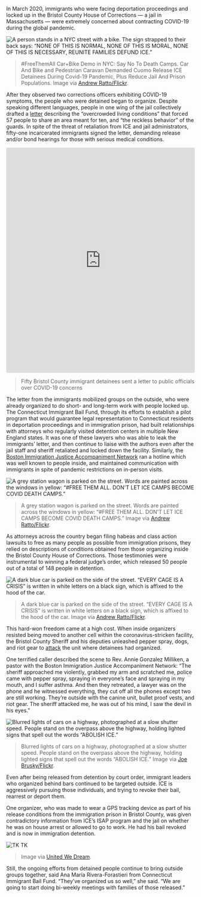 In March 2020, immigrants who were facing deportation proceedings and locked up in the Bristol County House of Corrections — a jail in Massachusetts — were extremely concerned about contracting COVID-19 during the global pandemic.


![A person stands in a NYC street with a bike. The sign strapped to their back says: “NONE OF THIS IS NORMAL, NONE OF THIS IS MORAL, NONE OF THIS IS NECESSARY, REUNITE FAMILIES DEFUND ICE.”](/assets/images/actions/inside-outside/bristol-immigration-jail/none-of-this-is-normal.jpg)
> #FreeThemAll Car+Bike Demo in NYC: Say No To Death Camps. Car And Bike and Pedestrian Caravan Demanded Cuomo Release ICE Detainees During Covid-19 Pandemic, Plus Reduce Jail And Prison Populations. Image via [Andrew Ratto/Flickr](https://www.flickr.com/photos/andydr/49831351523/in/album-72157714085040347/).


After they observed two corrections officers exhibiting COVID-19 symptoms, the people who were detained began to organize. Despite speaking different languages, people in one wing of the jail collectively drafted a [letter](https://d279m997dpfwgl.cloudfront.net/wp/2020/03/BHOC-EMERGENCY.pdf) describing the “overcrowded living conditions” that forced 57 people to share an area meant for ten, and “the reckless behavior” of the guards. In spite of the threat of retaliation from ICE and jail administrators, fifty-one incarcerated immigrants signed the letter, demanding release and/or bond hearings for those with serious medical conditions.

<iframe class="scribd_iframe_embed" title="50 Bristol County immigrant detainees send letter to public officials over COVID-19 concerns" src="https://www.scribd.com/embeds/452559243/content?start_page=1&view_mode=scroll&access_key=key-uxwyqir9GNcVhC2uMp51" data-auto-height="true" data-aspect-ratio="0.7598989048020219" scrolling="no" width="100%" height="600" frameborder="0"></iframe>

> Fifty Bristol County immigrant detainees sent a letter to public officials over COVID-19 concerns

The letter from the immigrants mobilized groups on the outside, who were already organized to do short- and long-term work with people locked up. The Connecticut Immigrant Bail Fund, through its efforts to establish a pilot program that would guarantee legal representation to Connecticut residents in deportation proceedings and in immigration prison, had built relationships with attorneys who regularly visited detention centers in multiple New England states. It was one of these lawyers who was able to leak the immigrants’ letter, and then continue to liaise with the authors even after the jail staff and sheriff retaliated and locked down the facility. Similarly, the [Boston Immigration Justice Accompaniment Network](https://www.beyondbondboston.org/) ran a hotline which was well known to people inside, and maintained communication with immigrants in spite of pandemic restrictions on in-person visits.

![A grey station wagon is parked on the street. Words are painted across the windows in yellow: “#FREE THEM ALL. DON'T LET ICE CAMPS BECOME COVID DEATH CAMPS.”](/assets/images/actions/inside-outside/bristol-immigration-jail/covid-camps.jpg)
> A grey station wagon is parked on the street. Words are painted across the windows in yellow: “#FREE THEM ALL. DON'T LET ICE CAMPS BECOME COVID DEATH CAMPS.” Image via [Andrew Ratto/Flickr](https://www.flickr.com/photos/andydr/49831351583/in/album-72157714085040347/).

As attorneys across the country began filing habeas and class action lawsuits to free as many people as possible from immigration prisons, they relied on descriptions of conditions obtained from those organizing inside the Bristol County House of Corrections. Those testimonies were instrumental to winning a federal judge’s order, which released 50 people out of a total of 148 people in detention.

![A dark blue car is parked on the side of the street. “EVERY CAGE IS A CRISIS” is written in white letters on a black sign, which is affixed to the hood of the car.](/assets/images/actions/inside-outside/bristol-immigration-jail/every-cage-is-a-crisis.jpg)
> A dark blue car is parked on the side of the street. “EVERY CAGE IS A CRISIS” is written in white letters on a black sign, which is affixed to the hood of the car. Image via [Andrew Ratto/Flickr](https://www.flickr.com/photos/andydr/49831350658/in/album-72157714085040347/).

This hard-won freedom came at a high cost. When inside organizers resisted being moved to another cell within the coronavirus-stricken facility, the Bristol County Sheriff and his deputies unleashed pepper spray, dogs, and riot gear to [attack](https://commonwealthmagazine.org/immigration/recordings-of-detainees-at-bristol-jail-released/) the unit where detainees had organized.


One terrified caller described the scene to Rev. Annie Gonzalez Milliken, a pastor with the Boston Immigration Justice Accompaniment Network: “The sheriff approached me violently, grabbed my arm and scratched me, police came with pepper spray, spraying in everyone’s face and spraying in my mouth, and I suffer asthma. And then they retreated, a lawyer was on the phone and he witnessed everything, they cut off all the phones except two are still working. They’re outside with the canine unit, bullet proof vests, and riot gear. The sheriff attacked me, he was out of his mind, I saw the devil in his eyes.”

![Blurred lights of cars on a highway, photographed at a slow shutter speed. People stand on the overpass above the highway, holding lighted signs that spell out the words “ABOLISH ICE.”](/assets/images/actions/inside-outside/bristol-immigration-jail/abolish-ice-bridge.png)
> Blurred lights of cars on a highway, photographed at a slow shutter speed. People stand on the overpass above the highway, holding lighted signs that spell out the words “ABOLISH ICE.” Image via [Joe Brusky/Flickr](https://www.flickr.com/photos/40969298@N05/28838354507/in/photolist-KWm75K-2a8eKGN-28Gk4M2-2h9E42m-N55P23-2h9E3FX-N55Muq-27AQ9Sw-27rEGcf-Lry2tc-28Gk6R2-27joUX4-2dc5iVg-hBEyT7-Q9ptCa-RcstVR-29BZ58u-27rEGoh-27jqrHk-N55MQ5-2h96ZPf-26WpK5J-27DGCi1-27Ba7iq-2gAWAR3-2gAXbx2-2eMLVW5-2gAXbvD-2gAXbjg-28Gkcqi-2gAWB3a-2eMLW3h-2gAWBmS-2gAWBht-2gAX9gy-2gAWAYs-2gAWyZn-2eMLVVo-28GHT1B-2h9vUX7-LMTJb7-25nVfnH-2fUWfPW-2fUWjTY-2gAWz8t-2eMM14y-2eMLW4u-2fUWjV1-2eMLW5G-iafz5p/).

Even after being released from detention by court order, immigrant leaders who organized behind bars continued to be targeted outside. ICE is aggressively pursuing those individuals, and trying to revoke their bail, rearrest or deport them.

One organizer, who was made to wear a GPS tracking device as part of his release conditions from the immigration prison in Bristol County, was given contradictory information from ICE’s ISAP program and the jail on whether he was on house arrest or allowed to go to work. He had his bail revoked and is now in immigration detention.

![TK TK](/assets/images/actions/inside-outside/bristol-immigration-jail/abolish-ice-script.png)
> Image via [United We Dream](https://unitedwedream.org/abolishice/).

Still, the ongoing efforts from detained people continue to bring outside groups together, said Ana María Rivera-Forastieri from Connecticut Immigrant Bail Fund. “They’ve organized us so well,” she said. “We are going to start doing bi-weekly meetings with families of those released.”
